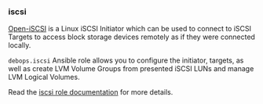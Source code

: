 ### iscsi

[Open-iSCSI](http://open-iscsi.org/) is a Linux iSCSI Initiator which
can be used to connect to iSCSI Targets to access block storage devices
remotely as if they were connected locally.

`debops.iscsi` Ansible role allows you to configure the initiator,
targets, as well as create LVM Volume Groups from presented iSCSI LUNs
and manage LVM Logical Volumes.

Read the [iscsi role documentation](https://docs.debops.org/en/HEAD/ansible/roles/iscsi/) for more details.
